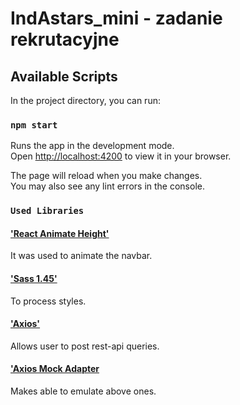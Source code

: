 # IndAstars_mini - zadanie rekrutacyjne

## Available Scripts

In the project directory, you can run:

### `npm start`

Runs the app in the development mode.\
Open [http://localhost:4200](http://localhost:4200) to view it in your browser.

The page will reload when you make changes.\
You may also see any lint errors in the console.

### `Used Libraries`

#### ['React Animate Height'](https://www.npmjs.com/package/react-animate-height)

It was used to animate the navbar.

#### ['Sass 1.45'](https://www.npmjs.com/package/sass)

To process styles.

#### ['Axios'](https://www.npmjs.com/package/axios)

Allows user to post rest-api queries.

#### ['Axios Mock Adapter](https://www.npmjs.com/package/axios-mock-adapter)

Makes able to emulate above ones.